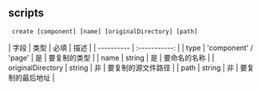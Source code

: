 ## scripts
```javascript
 create [component] [name] [originalDirectory] [path]
```

| 字段      | 类型	     | 必填	     | 描述	     | 
| ---------- | :-----------:  | 
| type     | 'component' / 'page'      |  是     |  要复制的类型     | 
| name     | string      |  是     | 要命名的名称     | 
| originalDirectory | string      |  非     |   要复制的源文件路径     | 
| path     |  string      |  非     |  要复制的最后地址     | 